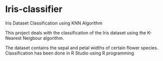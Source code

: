 # Iris-classifier
Iris Dataset Classification using KNN Algorithm

This project deals with the classification of the Iris dataset using the K- Nearest Neigbour algorithm. 

The dataset contains the sepal and petal widths of certain flower species. 
Classification has been done in R Studio using R programming

